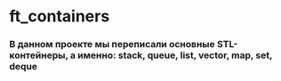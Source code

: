 # ft_containers

### В данном проекте мы переписали основные STL-контейнеры, а именно: stack, queue, list, vector, map, set, deque
